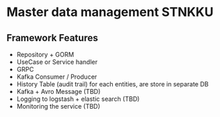 # Master data management STNKKU

## Framework Features
- Repository + GORM
- UseCase or Service handler
- GRPC
- Kafka Consumer / Producer
- History Table (audit trail) for each entities, are store in separate DB
- Kafka + Avro Message (TBD)
- Logging to logstash + elastic search (TBD)
- Monitoring the service (TBD)